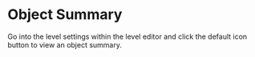 # Object Summary

Go into the level settings within the level editor and click the default icon button to view an object summary.